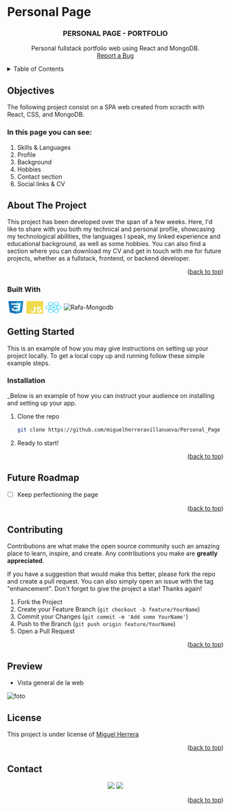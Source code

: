 # Personal Page

 <h3 align="center">PERSONAL PAGE - PORTFOLIO</h3>


 <p align="center">
    Personal fullstack portfolio web using React and MongoDB.
    <br />
    <a href="https://github.com/miguelherreravillanueva/Personal_Page/issues">Report a Bug</a>
  </p>

<!-- TABLE OF CONTENTS -->
<details>
  <summary>Table of Contents</summary>
  <ol>
        <li><a href="#objectives">Objectives</a></li>
    <li>
      <a href="#about-the-project">About The Project</a>
      <ul>
         <li><a href="#built-with">Built With</a></li>
      </ul>   
    </li>
    <li>
      <a href="#getting-started">Getting Started</a>
      <ul>
        <li><a href="#prerequisites">Prerequisites</a></li>
        <li><a href="#installation">Installation</a></li>
      </ul>
    </li>
    <li><a href="#future-roadmap">Future Roadmap</a></li>
    <li><a href="#contributing">Contributing</a></li>
    <li><a href="#license">License</a></li>
    <li><a href="#preview">Preview</a></li>
    <li><a href="#contact">Contact</a></li>
  </ol>
</details>


<!-- ABOUT THE OBJECTIVES -->
## Objectives
The following project consist on a SPA web created from scracth with React, CSS, and MongoDB.
### In this page you can see: 
<objectives>
  <ol>
    <li>Skills & Languages</li>
    <li>Profile</a></li>
    <li>Background</a></li>
    <li>Hobbies</a></li>
    <li>Contact section</a></li>
    <li>Social links & CV</a></li>

</ol>
</objectives>

<!-- ABOUT THE PROJECT -->
## About The Project

This project has been developed over the span of a few weeks. Here, I'd like to share with you both my technical and personal profile, showcasing my technological abilities, the languages I speak, my linked experience and educational background, as well as some hobbies. You can also find a section where you can download my CV and get in touch with me for future projects, whether as a fullstack, frontend, or backend developer.

<p align="right">(<a href="#readme-top">back to top</a>)</p>

### Built With

<img align="center" alt="Rafa-CSS" height="30" width="40" src="https://raw.githubusercontent.com/devicons/devicon/master/icons/css3/css3-original.svg">  <img align="center" alt="Rafa-Js" height="30" width="40" src="https://raw.githubusercontent.com/devicons/devicon/master/icons/javascript/javascript-plain.svg">  <img align="center" alt="Rafa-React" height="30" width="40" src="https://raw.githubusercontent.com/devicons/devicon/master/icons/react/react-original.svg"> <img align="center" alt="Rafa-Mongodb" height="30" width="40" src="https://cdn.jsdelivr.net/gh/devicons/devicon/icons/mongodb/mongodb-original-wordmark.svg">



<!-- GETTING STARTED -->
## Getting Started

This is an example of how you may give instructions on setting up your project locally.
To get a local copy up and running follow these simple example steps.

### Installation

_Below is an example of how you can instruct your audience on installing and setting up your app.

1. Clone the repo
   ```sh
   git clone https://github.com/miguelherreravillanueva/Personal_Page
   ```

2. Ready to start!


<p align="right">(<a href="#readme-top">back to top</a>)</p>


<!-- FUTURE -->
## Future Roadmap

- [ ] Keep perfectioning the page


<p align="right">(<a href="#readme-top">back to top</a>)</p>


<!-- CONTRIBUTING -->
## Contributing

Contributions are what make the open source community such an amazing place to learn, inspire, and create. Any contributions you make are **greatly appreciated**.

If you have a suggestion that would make this better, please fork the repo and create a pull request. You can also simply open an issue with the tag "enhancement".
Don't forget to give the project a star! Thanks again!

1. Fork the Project
2. Create your Feature Branch (`git checkout -b feature/YourName`)
3. Commit your Changes (`git commit -m 'Add some YourName'`)
4. Push to the Branch (`git push origin feature/YourName`)
5. Open a Pull Request

<p align="right">(<a href="#readme-top">back to top</a>)</p>


<!-- PREVIEW -->

## Preview 

- Vista general de la web

![foto](./src/assets/personalpage.gif)



<!-- LICENSE -->
## License

This project is under license of [Miguel Herrera](https://github.com/miguelherreravillanueva)

<p align="right">(<a href="#readme-top">back to top</a>)</p>

<!-- CONTACT -->
## Contact 
  <p align="center">
<a href = "mailto:mirkouda@gmail.com"><img src="https://img.shields.io/badge/-Gmail-%23333?style=for-the-badge&logo=gmail&logoColor=white" target="_blank"></a>
    <a href="https://www.linkedin.com/in/mherrevi/" target="_blank"><img src="https://img.shields.io/badge/-LinkedIn-%230077B5?style=for-the-badge&logo=linkedin&logoColor=white" target="_blank"></a> 
</p>

<p align="right">(<a href="#readme-top">back to top</a>)</p>

